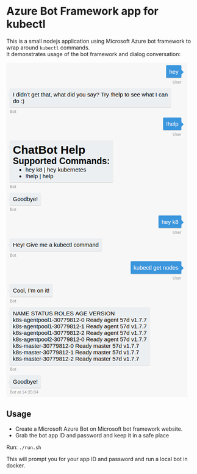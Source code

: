 # Azure Bot Framework app for kubectl

This is a small nodejs application using Microsoft Azure bot framework to wrap around `kubectl` commands. <br/>
It demonstrates usage of the bot framework and dialog conversation:

<img src="sample.png" />

## Usage

* Create a Microsoft Azure Bot on Microsoft bot framework website.
* Grab the bot app ID and password and keep it in a safe place <br/>

Run: `./run.sh`  <br/>

This will prompt you for your app ID and password and run a local bot in docker. <br/>
